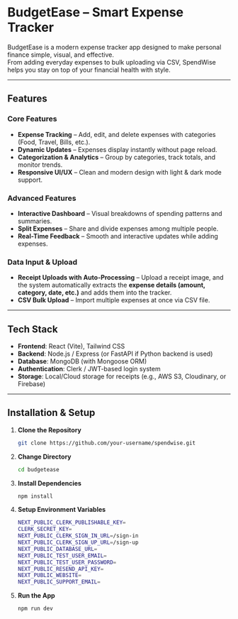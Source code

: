 # BudgetEase – Smart Expense Tracker

BudgetEase is a modern expense tracker app designed to make personal finance simple, visual, and effective.  
From adding everyday expenses to bulk uploading via CSV, SpendWise helps you stay on top of your financial health with style.

---

## Features

### Core Features
- **Expense Tracking** – Add, edit, and delete expenses with categories (Food, Travel, Bills, etc.).  
- **Dynamic Updates** – Expenses display instantly without page reload.  
- **Categorization & Analytics** – Group by categories, track totals, and monitor trends.  
- **Responsive UI/UX** – Clean and modern design with light & dark mode support.  

### Advanced Features
- **Interactive Dashboard** – Visual breakdowns of spending patterns and summaries.  
- **Split Expenses** – Share and divide expenses among multiple people.  
- **Real-Time Feedback** – Smooth and interactive updates while adding expenses.  

### Data Input & Upload
- **Receipt Uploads with Auto-Processing** – Upload a receipt image, and the system automatically extracts the **expense details (amount, category, date, etc.)** and adds them into the tracker.  
- **CSV Bulk Upload** – Import multiple expenses at once via CSV file.  

---

## Tech Stack
- **Frontend**: React (Vite), Tailwind CSS  
- **Backend**: Node.js / Express (or FastAPI if Python backend is used)  
- **Database**: MongoDB (with Mongoose ORM)  
- **Authentication**: Clerk / JWT-based login system  
- **Storage**: Local/Cloud storage for receipts (e.g., AWS S3, Cloudinary, or Firebase)  

---

<!-- ## Screenshots
> _(Add screenshots/gifs here to showcase UI and features)_

--- -->

## Installation & Setup

1. **Clone the Repository**
   ```bash
   git clone https://github.com/your-username/spendwise.git
   ```
2. **Change Directory**
    ```bash
    cd budgetease
    ```

3. **Install Dependencies**
    ```bash
    npm install
    ```

4. **Setup Environment Variables**
    ```bash
    NEXT_PUBLIC_CLERK_PUBLISHABLE_KEY=
    CLERK_SECRET_KEY=
    NEXT_PUBLIC_CLERK_SIGN_IN_URL=/sign-in
    NEXT_PUBLIC_CLERK_SIGN_UP_URL=/sign-up
    NEXT_PUBLIC_DATABASE_URL=
    NEXT_PUBLIC_TEST_USER_EMAIL=
    NEXT_PUBLIC_TEST_USER_PASSWORD=
    NEXT_PUBLIC_RESEND_API_KEY=
    NEXT_PUBLIC_WEBSITE=
    NEXT_PUBLIC_SUPPORT_EMAIL=
    ```

5. **Run the App**
    ```bash
    npm run dev
    ```




